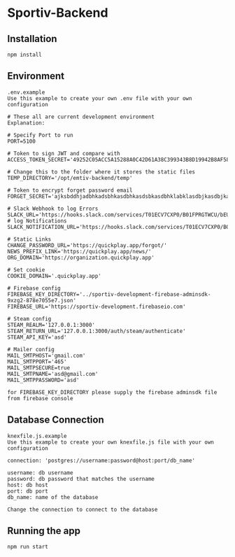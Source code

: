 # Sportiv-Backend

## Installation

    npm install

## Environment

    .env.example
    Use this example to create your own .env file with your own configuration

    # These all are current development environment
    Explanation:

    # Specify Port to run
    PORT=5100

    # Token to sign JWT and compare with
    ACCESS_TOKEN_SECRET='49252C05ACC5A15288A0C42D61A38C399343B8D19942B8AF58BEABBC93E9511B'

    # Change this to the folder where it stores the static files
    TEMP_DIRECTORY='/opt/emtiv-backend/temp'

    # Token to encrypt forget password email
    FORGET_SECRET='ajksbddhjadbhkadsbhkasdbhkasdsbkasdbhklabklasdbjkasdbjkasdbjkasdbkladsbjk'

    # Slack Webhook to log Errors
    SLACK_URL='https://hooks.slack.com/services/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'
    # log Notifications
    SLACK_NOTIFICATION_URL='https://hooks.slack.com/services/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'

    # Static Links
    CHANGE_PASSWORD_URL='https://quickplay.app/forgot/'
    NEWS_PREFIX_LINK='https://quickplay.app/news/'
    ORG_DOMAIN='https://organization.quickplay.app'

    # Set cookie
    COOKIE_DOMAIN='.quickplay.app'

    # Firebase config
    FIREBASE_KEY_DIRECTORY='../sportiv-development-firebase-adminsdk-9xzg2-878e7055e7.json'
    FIREBASE_URL='https://sportiv-development.firebaseio.com'

    # Steam config
    STEAM_REALM='127.0.0.1:3000'
    STEAM_RETURN_URL='127.0.0.1:3000/auth/steam/authenticate'
    STEAM_API_KEY='asd'

    # Mailer config
    MAIL_SMTPHOST='gmail.com'
    MAIL_SMTPPORT='465'
    MAIL_SMTPSECURE=true
    MAIL_SMTPNAME='asd@gmail.com'
    MAIL_SMTPPASSWORD='asd'

    for FIREBASE_KEY_DIRECTORY please supply the firebase adminsdk file from firebase console

## Database Connection

    knexfile.js.example
    Use this example to create your own knexfile.js file with your own configuration

    connection: 'postgres://username:password@host:port/db_name'

    username: db username
    password: db password that matches the username
    host: db host
    port: db port
    db_name: name of the database

    Change the connection to connect to the database

## Running the app

    npm run start